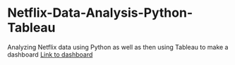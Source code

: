 # Netflix-Data-Analysis-Python-Tableau
Analyzing Netflix data using Python as well as then using Tableau to make a dashboard
[Link to dashboard](https://public.tableau.com/app/profile/aman.rehman/viz/NetflixDashboard_16984454396480/Dashboard1?publish=yes)
